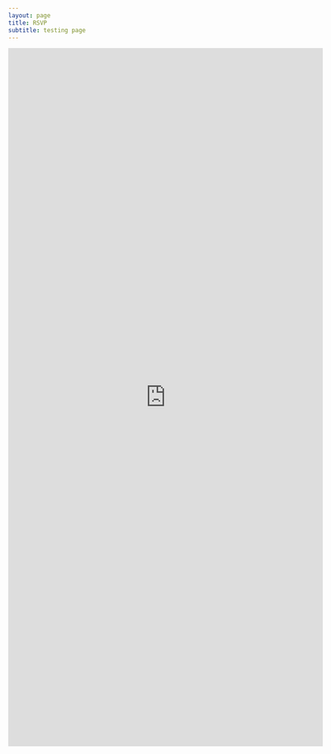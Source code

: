 ```yaml
---
layout: page
title: RSVP
subtitle: testing page
---
```


<iframe src="https://docs.google.com/forms/d/e/1FAIpQLSeWJhpu4CWXHY2_Ygvzl4oKXW_tNIKzn8iJLAueigwejPAd0Q/viewform?embedded=true&hl=en" width="640" height="1418" frameborder="0" marginheight="0" marginwidth="0">Loading…</iframe>
